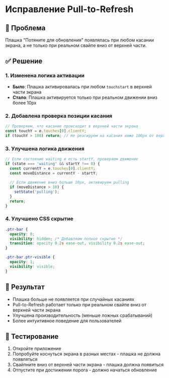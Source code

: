 # Исправление Pull-to-Refresh

## 🐛 Проблема
Плашка "Потяните для обновления" появлялась при любом касании экрана, а не только при реальном свайпе вниз от верхней части.

## ✅ Решение

### 1. Изменена логика активации
- **Было**: Плашка активировалась при любом `touchstart` в верхней части экрана
- **Стало**: Плашка активируется только при реальном движении вниз более 10px

### 2. Добавлена проверка позиции касания
```javascript
// Проверяем, что касание происходит в верхней части экрана
const touchY = e.touches[0].clientY;
if (touchY > 100) return; // Не реагируем на касания ниже 100px от верха
```

### 3. Улучшена логика движения
```javascript
// Если состояние waiting и есть startY, проверяем движение
if (state === 'waiting' && startY !== 0) {
  const currentY = e.touches[0].clientY;
  const moveDistance = currentY - startY;
  
  // Если движение вниз больше 10px, активируем pulling
  if (moveDistance > 10) {
    setState('pulling');
  }
  return;
}
```

### 4. Улучшено CSS скрытие
```css
.ptr-bar {
  opacity: 0;
  visibility: hidden; /* Добавляем полное скрытие */
  transition: opacity 0.2s ease-out, visibility 0.2s ease-out;
}

.ptr-bar.ptr-visible {
  opacity: 1;
  visibility: visible;
}
```

## 🎯 Результат
- Плашка больше не появляется при случайных касаниях
- Pull-to-Refresh работает только при реальном свайпе вниз от верхней части экрана
- Улучшена производительность (меньше ложных срабатываний)
- Более интуитивное поведение для пользователей

## 📱 Тестирование
1. Откройте приложение
2. Попробуйте коснуться экрана в разных местах - плашка не должна появляться
3. Свайпните вниз от верхней части экрана - плашка должна появиться
4. Отпустите при достижении порога - должно начаться обновление
